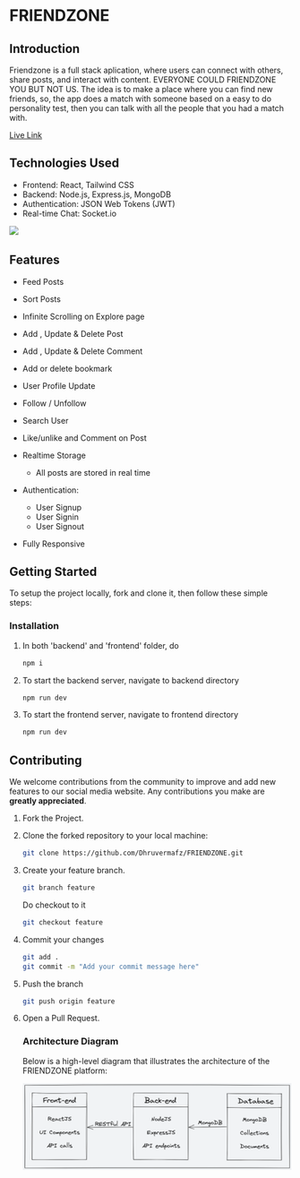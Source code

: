 # FRIENDZONE

## Introduction

Friendzone is a full stack aplication, where users can connect with others, share posts, and interact with content. EVERYONE COULD FRIENDZONE YOU BUT NOT US. The idea is to make a place where you can find new friends, so, the app does a match with someone based on a easy to do personality test, then you can talk with all the people that you had a match with.

[Live Link](https:/upbeat-jepsen-ece2e7.netlify.app)

## Technologies Used

- Frontend: React, Tailwind CSS
- Backend: Node.js, Express.js, MongoDB
- Authentication: JSON Web Tokens (JWT)
- Real-time Chat: Socket.io

![](https://skillicons.dev/icons?i=react,tailwind,javascript,nodejs,expressjs,mongodb,socketio)

## Features

- Feed Posts
- Sort Posts
- Infinite Scrolling on Explore page
- Add , Update & Delete Post
- Add , Update & Delete Comment
- Add or delete bookmark
- User Profile Update
- Follow / Unfollow
- Search User
- Like/unlike and Comment on Post
- Realtime Storage

  - All posts are stored in real time
- Authentication:

  - User Signup
  - User Signin
  - User Signout
- Fully Responsive

## Getting Started

To setup the project locally, fork and clone it, then follow these simple steps:

### Installation

1. In both 'backend' and 'frontend' folder, do
   ```sh
   npm i
   ```
2. To start the backend server, navigate to backend directory
   ```sh
   npm run dev
   ```
3. To start the frontend server, navigate to frontend directory
   ```sh
   npm run dev
   ```

## Contributing

We welcome contributions from the community to improve and add new features to our social media website.
Any contributions you make are **greatly appreciated**.

1. Fork the Project.
2. Clone the forked repository to your local machine:

   ```sh
   git clone https://github.com/Dhruvermafz/FRIENDZONE.git
   ```
3. Create your feature branch.

   ```sh
   git branch feature
   ```
   Do checkout to it

   ```sh
   git checkout feature
   ```
4. Commit your changes

   ```sh
   git add .
   git commit -m "Add your commit message here"
   ```
5. Push the branch

   ```sh
   git push origin feature
   ```
6. Open a Pull Request.

   ### Architecture Diagram

   Below is a high-level diagram that illustrates the architecture of the FRIENDZONE platform:

   ![Architecture](img/arcti.png)
